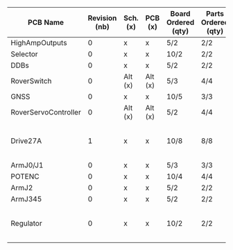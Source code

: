 | PCB Name             | Revision (nb) | Sch.(x) | PCB (x) | Board Ordered (qty) | Parts Ordered (qty) | Ass.(qty) | Installed (qty) | Note                               |     |
| -------------------- | ------------- | ------- | ------- | ------------------- | ------------------- | --------- | --------------- | ---------------------------------- | --- |
| HighAmpOutputs       | 0             | x       | x       | 5/2                 | 2/2                 | ==1/2==   | 1/1             |                                    |     |
| Selector             | 0             | x       | x       | 10/2                | 2/2                 | ==1/2==   | 1/1             |                                    |     |
| DDBs                 | 0             | x       | x       | 5/2                 | 2/2                 | ==1/2==   | 1/1             |                                    |     |
| RoverSwitch          | 0             | Alt (x) | Alt (x) | 5/3                 | 4/4                 | ==2/4==   | 2/3             |                                    |     |
| GNSS                 | 0             | x       | x       | 10/5                | 3/3                 | ==1/3==   | 0/2             |                                    |     |
| RoverServoController | 0             | Alt (x) | Alt (x) | 5/2                 | 4/4                 | ==2/4==   | 0/2             |                                    |     |
| Drive27A             | 1             | x       | x       | 10/8                | 8/8                 | ==4/8==   | 0/4             | ~~One assembled drive is broken~~  |     |
| ArmJ0/J1             | 0             | x       | x       | 5/3                 | 3/3                 | ==0/3==   | 0/2             |                                    |     |
| POTENC               | 0             | x       | x       | 10/4                | 4/4                 | ==4/4==   | 0/3             |                                    |     |
| ArmJ2                | 0             | x       | x       | 5/2                 | 2/2                 | ==1/2==   | 0/1             |                                    |     |
| ArmJ345              | 0             | x       | x       | 5/2                 | 2/2                 | ==1/2==   | 1/1             |                                    |     |
| Regulator            | 0             | x       | x       | 10/2                | 2/2                 | ==2/2==   | 1/2             | 12V for light<br>5V for Router<br> |     |
